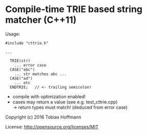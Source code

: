 # Compile-time TRIE based string matcher (C++11)

Usage:

```
#include "cttrie.h"

...

  TRIE(str)
    ... error case
  CASE("abc")
    ... str matches abc ...
  CASE("ad")
    ... etc
  ENDTRIE;   // <- trailing semicolon!
```

* compile with optimization enabled!
* cases may return a value (see e.g. test_cttrie.cpp)  
  -> return types must match! (deduced from error case)


Copyright (c) 2016 Tobias Hoffmann

License: http://opensource.org/licenses/MIT

